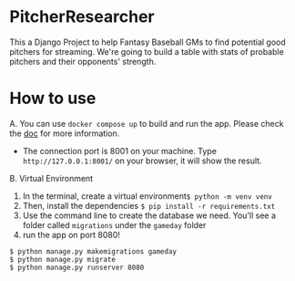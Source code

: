 # PitcherResearcher

This a Django Project to help Fantasy Baseball GMs to find potential good pitchers for streaming.
We're going to build a table with stats of probable pitchers and their opponents' strength.

# How to use

A. You can use `docker compose up` to build and run the app. Please check the [doc](https://docs.docker.com/reference/cli/docker/compose/up/) for more information.
- The connection port is 8001 on your machine. Type `http://127.0.0.1:8001/` on your browser, it will show the result.

B. Virtual Environment 
1. In the terminal, create a virtual environment`$ python -m venv venv`
2. Then, install the dependencies `$ pip install -r requirements.txt`
3. Use the command line to create the database we need. You'll see a folder called `migrations` under the `gameday` folder
4. run the app on port 8080! 
```
$ python manage.py makemigrations gameday
$ python manage.py migrate
$ python manage.py runserver 8080
```